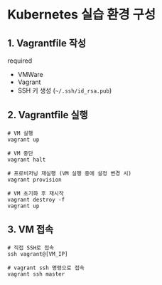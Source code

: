 # Kubernetes 실습 환경 구성

## 1. Vagrantfile 작성

required

- VMWare
- Vagrant
- SSH 키 생성 (`~/.ssh/id_rsa.pub`)

## 2. Vagrantfile 실행

```shell
# VM 실행
vagrant up

# VM 중단
vagrant halt

# 프로비저닝 재실행 (VM 실행 중에 설정 변경 시)
vagrant provision

# VM 초기화 후 재시작
vagrant destroy -f
vagrant up
```

## 3. VM 접속

```shell
# 직접 SSH로 접속
ssh vagrant@[VM_IP]

# vagrant ssh 명령으로 접속
vagrant ssh master
```
